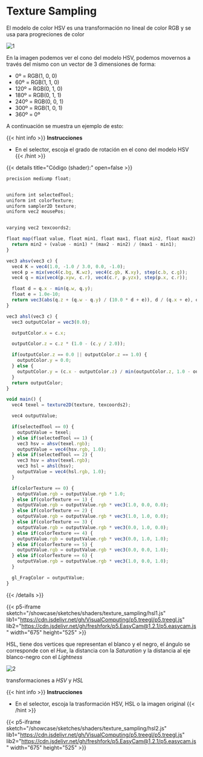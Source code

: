 # Texture Sampling

El modelo de color HSV es una transformación no lineal de color RGB y se usa para progreciones de color

![1](https://upload.wikimedia.org/wikipedia/commons/thumb/6/6c/Cono_de_la_coloraci%C3%B3n_HSV.png/1280px-Cono_de_la_coloraci%C3%B3n_HSV.png)

En la imagen podemos ver el cono del modelo HSV, podemos movernos a través del mismo con un vector de 3 dimensiones de forma:

- 0º = RGB(1, 0, 0)
- 60º = RGB(1, 1, 0)
- 120º = RGB(0, 1, 0)
- 180º = RGB(0, 1, 1)
- 240º = RGB(0, 0, 1)
- 300º = RGB(1, 0, 1)
- 360º = 0º

A continuación se muestra un ejemplo de esto:

{{< hint info >}} **Instrucciones** 
- En el selector, escoja el grado de rotación en el cono del modelo HSV
{{< /hint >}} 

{{< details title="Código (shader):" open=false >}}
```js
precision mediump float;


uniform int selectedTool;
uniform int colorTexture;
uniform sampler2D texture;
uniform vec2 mousePos;


varying vec2 texcoords2;

float map(float value, float min1, float max1, float min2, float max2) {
  return min2 + (value - min1) * (max2 - min2) / (max1 - min1);
}

vec3 ahsv(vec3 c) {
  vec4 K = vec4(1.0, -1.0 / 3.0, 0.0, -1.0);
  vec4 p = mix(vec4(c.bg, K.wz), vec4(c.gb, K.xy), step(c.b, c.g));
  vec4 q = mix(vec4(p.xyw, c.r), vec4(c.r, p.yzx), step(p.x, c.r));

  float d = q.x - min(q.w, q.y);
  float e = 1.0e-10;
  return vec3(abs(q.z + (q.w - q.y) / (10.0 * d + e)), d / (q.x + e), q.x);
}

vec3 ahsl(vec3 c) {
  vec3 outputColor = vec3(0.0);

  outputColor.x = c.x;

  outputColor.z = c.z * (1.0 - (c.y / 2.0));

  if(outputColor.z == 0.0 || outputColor.z == 1.0) {
    outputColor.y = 0.0;
  } else {
    outputColor.y = (c.x - outputColor.z) / min(outputColor.z, 1.0 - outputColor.z);
  }
  return outputColor;
}

void main() {
  vec4 texel = texture2D(texture, texcoords2);

  vec4 outputValue;

  if(selectedTool == 0) {
    outputValue = texel;
  } else if(selectedTool == 1) {
    vec3 hsv = ahsv(texel.rgb);
    outputValue = vec4(hsv.rgb, 1.0);
  } else if(selectedTool == 2) {
    vec3 hsv = ahsv(texel.rgb);
    vec3 hsl = ahsl(hsv);
    outputValue = vec4(hsl.rgb, 1.0);
  }

  if(colorTexture == 0) {
    outputValue.rgb = outputValue.rgb * 1.0;
  } else if(colorTexture == 1) {
    outputValue.rgb = outputValue.rgb * vec3(1.0, 0.0, 0.0);
  } else if(colorTexture == 2) {
    outputValue.rgb = outputValue.rgb * vec3(1.0, 1.0, 0.0);
  } else if(colorTexture == 3) {
    outputValue.rgb = outputValue.rgb * vec3(0.0, 1.0, 0.0);
  } else if(colorTexture == 4) {
    outputValue.rgb = outputValue.rgb * vec3(0.0, 1.0, 1.0);
  } else if(colorTexture == 5) {
    outputValue.rgb = outputValue.rgb * vec3(0.0, 0.0, 1.0);
  } else if(colorTexture == 6) {
    outputValue.rgb = outputValue.rgb * vec3(1.0, 0.0, 1.0);
  }

  gl_FragColor = outputValue;
}

```
{{< /details >}}

{{< p5-iframe sketch="/showcase/sketches/shaders/texture_sampling/hsl1.js" lib1="https://cdn.jsdelivr.net/gh/VisualComputing/p5.treegl/p5.treegl.js" lib2="https://cdn.jsdelivr.net/gh/freshfork/p5.EasyCam@1.2.1/p5.easycam.js" width="675" height="525" >}}




HSL, tiene dos vertices que representan el blanco y el negro, el ángulo se corresponde con el _Hue_, la distancia con la _Saturation_ y la distancia al eje blanco-negro con el _Lightness_

![2](https://upload.wikimedia.org/wikipedia/commons/thumb/7/7e/Doble_cono_de_la_coloraci%C3%B3n_HSL.png/1280px-Doble_cono_de_la_coloraci%C3%B3n_HSL.png)

transformaciones a *HSV* y *HSL*

{{< hint info >}} **Instrucciones** 
- En el selector, escoja la trasformación HSV, HSL o la imagen original
{{< /hint >}} 

{{< p5-iframe sketch="/showcase/sketches/shaders/texture_sampling/hsl2.js" lib1="https://cdn.jsdelivr.net/gh/VisualComputing/p5.treegl/p5.treegl.js" lib2="https://cdn.jsdelivr.net/gh/freshfork/p5.EasyCam@1.2.1/p5.easycam.js" width="675" height="525" >}}




